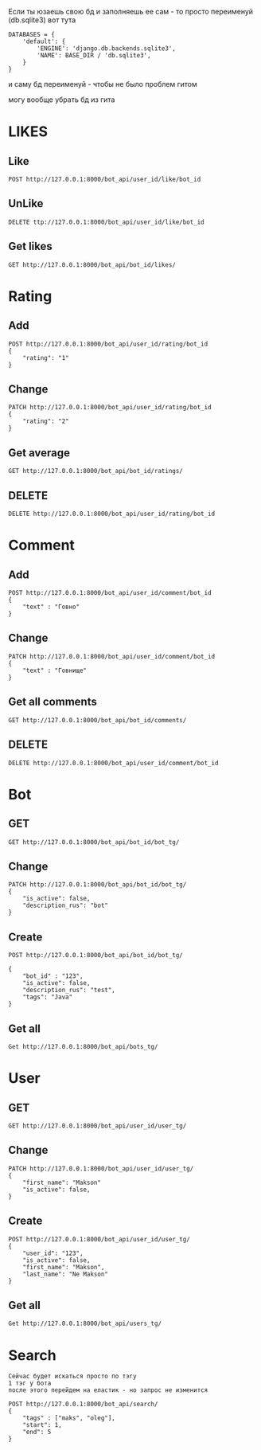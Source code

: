 Если ты юзаешь свою бд и заполняешь ее сам - то просто переименуй (db.sqlite3)вот тута    DATABASES = {        'default': {            'ENGINE': 'django.db.backends.sqlite3',            'NAME': BASE_DIR / 'db.sqlite3',        }    }и саму бд переименуй - чтобы не было проблем гитом могу вообще убрать бд из гита# LIKES## Like    POST http://127.0.0.1:8000/bot_api/user_id/like/bot_id## UnLike    DELETE ttp://127.0.0.1:8000/bot_api/user_id/like/bot_id## Get likes     GET http://127.0.0.1:8000/bot_api/bot_id/likes/# Rating## Add     POST http://127.0.0.1:8000/bot_api/user_id/rating/bot_id     {         "rating": "1"    }## Change     PATCH http://127.0.0.1:8000/bot_api/user_id/rating/bot_id     {         "rating": "2"    }## Get average     GET http://127.0.0.1:8000/bot_api/bot_id/ratings/## DELETE    DELETE http://127.0.0.1:8000/bot_api/user_id/rating/bot_id # Comment## Add     POST http://127.0.0.1:8000/bot_api/user_id/comment/bot_id     {         "text" : "Говно"    }## Change     PATCH http://127.0.0.1:8000/bot_api/user_id/comment/bot_id     {         "text" : "Говнище"    }## Get all comments     GET http://127.0.0.1:8000/bot_api/bot_id/comments/## DELETE    DELETE http://127.0.0.1:8000/bot_api/user_id/comment/bot_id # Bot## GET     GET http://127.0.0.1:8000/bot_api/bot_id/bot_tg/## Change     PATCH http://127.0.0.1:8000/bot_api/bot_id/bot_tg/    {         "is_active": false,        "description_rus": "bot"    }## Create    POST http://127.0.0.1:8000/bot_api/bot_id/bot_tg/        {         "bot_id" : "123",        "is_active": false,        "description_rus": "test",        "tags": "Java"    }## Get all    Get http://127.0.0.1:8000/bot_api/bots_tg/# User## GET     GET http://127.0.0.1:8000/bot_api/user_id/user_tg/## Change     PATCH http://127.0.0.1:8000/bot_api/user_id/user_tg/    {         "first_name": "Makson"        "is_active": false,    }## Create    POST http://127.0.0.1:8000/bot_api/user_id/user_tg/    {         "user_id": "123",        "is_active": false,        "first_name": "Makson",        "last_name": "Ne Makson"        }## Get all    Get http://127.0.0.1:8000/bot_api/users_tg/# Search    Сейчас будет искаться просто по тэгу     1 тэг у бота    после этого перейдем на еластик - но запрос не изменится         POST http://127.0.0.1:8000/bot_api/search/    {         "tags" : ["maks", "oleg"],        "start": 1,        "end": 5    }